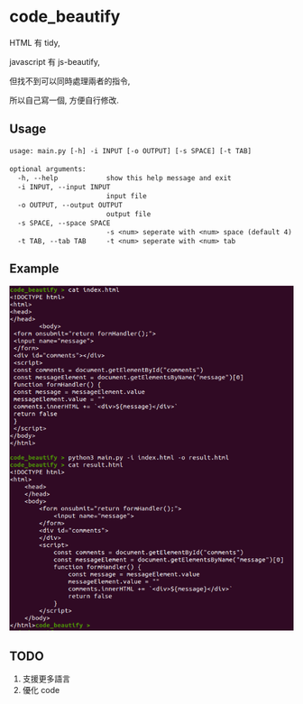 # code_beautify

HTML 有 tidy, 

javascript 有 js-beautify,

但找不到可以同時處理兩者的指令, 

所以自己寫一個, 方便自行修改.


## Usage

```
usage: main.py [-h] -i INPUT [-o OUTPUT] [-s SPACE] [-t TAB]

optional arguments:
  -h, --help            show this help message and exit
  -i INPUT, --input INPUT
                        input file
  -o OUTPUT, --output OUTPUT
                        output file
  -s SPACE, --space SPACE
                        -s <num> seperate with <num> space (default 4)
  -t TAB, --tab TAB     -t <num> seperate with <num> tab
```


## Example

![example](/code_beautify/example.png)

## TODO

1. 支援更多語言
2. 優化 code
